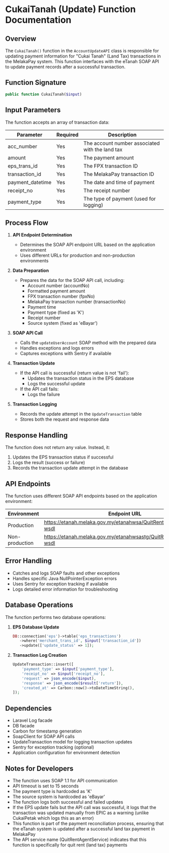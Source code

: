 # CukaiTanah (Update) Function Documentation

## Overview
The `CukaiTanah()` function in the `AccountUpdateAPI` class is responsible for updating payment information for "Cukai Tanah" (Land Tax) transactions in the MelakaPay system. This function interfaces with the eTanah SOAP API to update payment records after a successful transaction.

## Function Signature
```php
public function CukaiTanah($input)
```

## Input Parameters
The function accepts an array of transaction data:

| Parameter | Required | Description |
|-----------|----------|-------------|
| acc_number | Yes | The account number associated with the land tax |
| amount | Yes | The payment amount |
| eps_trans_id | Yes | The FPX transaction ID |
| transaction_id | Yes | The MelakaPay transaction ID |
| payment_datetime | Yes | The date and time of payment |
| receipt_no | Yes | The receipt number |
| payment_type | Yes | The type of payment (used for logging) |

## Process Flow

1. **API Endpoint Determination**
   - Determines the SOAP API endpoint URL based on the application environment
   - Uses different URLs for production and non-production environments

2. **Data Preparation**
   - Prepares the data for the SOAP API call, including:
     - Account number (accountNo)
     - Formatted payment amount
     - FPX transaction number (fpxNo)
     - MelakaPay transaction number (transactionNo)
     - Payment time
     - Payment type (fixed as 'K')
     - Receipt number
     - Source system (fixed as 'eBayar')

3. **SOAP API Call**
   - Calls the `updateUserAccount` SOAP method with the prepared data
   - Handles exceptions and logs errors
   - Captures exceptions with Sentry if available

4. **Transaction Update**
   - If the API call is successful (return value is not 'fail'):
     - Updates the transaction status in the EPS database
     - Logs the successful update
   - If the API call fails:
     - Logs the failure

5. **Transaction Logging**
   - Records the update attempt in the `UpdateTransaction` table
   - Stores both the request and response data

## Response Handling
The function does not return any value. Instead, it:

1. Updates the EPS transaction status if successful
2. Logs the result (success or failure)
3. Records the transaction update attempt in the database

## API Endpoints
The function uses different SOAP API endpoints based on the application environment:

| Environment | Endpoint URL |
|-------------|-------------|
| Production | https://etanah.melaka.gov.my/etanahwsa/QuitRentAgentService?wsdl |
| Non-production | https://etanah.melaka.gov.my/etanahwsastg/QuitRentAgentService?wsdl |

## Error Handling
- Catches and logs SOAP faults and other exceptions
- Handles specific Java NullPointerException errors
- Uses Sentry for exception tracking if available
- Logs detailed error information for troubleshooting

## Database Operations
The function performs two database operations:

1. **EPS Database Update**
   ```php
   DB::connection('eps')->table('eps_transactions')
      ->where('merchant_trans_id', $input['transaction_id'])
      ->update(['update_status' => 1]);
   ```

2. **Transaction Log Creation**
   ```php
   UpdateTransaction::insert([
       'payment_type' => $input['payment_type'],
       'receipt_no' => $input['receipt_no'],
       'request' => json_encode($input),
       'response' => json_encode($result['return']),
       'created_at' => Carbon::now()->toDateTimeString(),
   ]);
   ```

## Dependencies
- Laravel Log facade
- DB facade
- Carbon for timestamp generation
- SoapClient for SOAP API calls
- UpdateTransaction model for logging transaction updates
- Sentry for exception tracking (optional)
- Application configuration for environment detection

## Notes for Developers
- The function uses SOAP 1.1 for API communication
- API timeout is set to 15 seconds
- The payment type is hardcoded as 'K'
- The source system is hardcoded as 'eBayar'
- The function logs both successful and failed updates
- If the EPS update fails but the API call was successful, it logs that the transaction was updated manually from EPIC as a warning (unlike CukaiPetak which logs this as an error)
- This function is part of the payment reconciliation process, ensuring that the eTanah system is updated after a successful land tax payment in MelakaPay
- The API service name (QuitRentAgentService) indicates that this function is specifically for quit rent (land tax) payments
